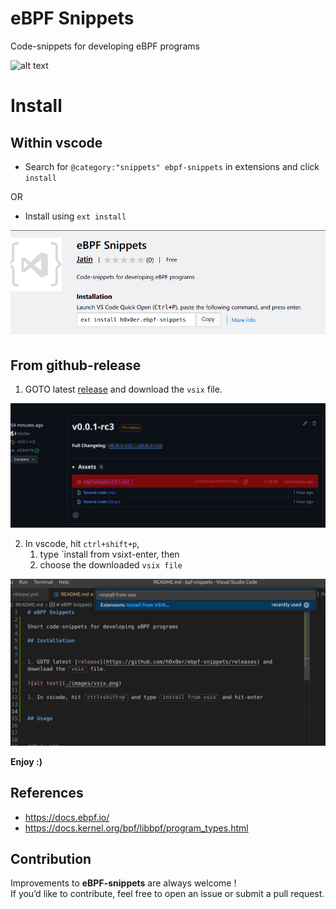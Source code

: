 # eBPF Snippets

Code-snippets for developing eBPF programs

![alt text](./media/usage.gif)


# Install

## Within vscode

- Search for `@category:"snippets" ebpf-snippets` in extensions and click `install`

OR

- Install using `ext install`

![alt text](./media/install-ext.png)


## From github-release

1. GOTO latest [release](https://github.com/h0x0er/ebpf-snippets/releases) and download the `vsix` file.

![alt text](./media/release.png)

2. In vscode, hit `ctrl+shift+p`,
   1. type `install from vsixt-enter, then
   2. choose the downloaded `vsix file`

![alt text](./media/install-vscode.png)

**Enjoy :)**



## References

- https://docs.ebpf.io/
- https://docs.kernel.org/bpf/libbpf/program_types.html


## Contribution

Improvements to **eBPF-snippets** are always welcome !  
If you’d like to contribute, feel free to open an issue or submit a pull request.  
